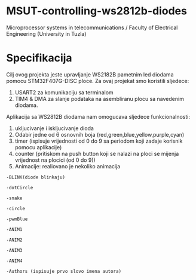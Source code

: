 # MSUT-controlling-ws2812b-diodes

Microprocessor systems in telecommunications / Faculty of Electrical Engineering (University in Tuzla)

# Specifikacija

Cilj ovog projekta jeste upravljanje WS2182B pametnim led diodama pomocu STM32F407G-DISC ploce. Za ovaj projekat smo koristili sljedece:

1. USART2 za komunikaciju sa terminalom
2. TIM4 & DMA za slanje podataka na asembliranu plocu sa navedenim diodama.

Aplikacija sa WS2812B diodama nam omogucava sljedece funkcionalnosti:

1. ukljucivanje i iskljucivanje dioda
2. Odabir jedne od 6 osnovnih boja (red,green,blue,yellow,purple,cyan)
3. timer (ispisuje vrijednosti od 0 do 9 sa periodom koji zadaje korisnik pomocu aplikacije)
4. counter (pritiskom na push button koji se nalazi na ploci se mijenja vrijednost na plocici (od 0 do 9))
5. Animacije: realiovano je nekoliko animacija

```
-BLINK(diode blinkaju)
```

```
-dotCircle
```

```
-snake
```

```
-circle
```

```
-pwmBlue
```

```
-ANIM1
```

```
-ANIM2
```

```
-ANIM3
```

```
-ANIM4
```

```
-Authors (ispisuje prvo slovo imena autora)
```
